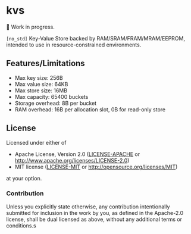 # kvs

🚧 Work in progress.

`[no_std]` Key-Value Store backed by RAM/SRAM/FRAM/MRAM/EEPROM, intended to use in resource-constrained environments.

## Features/Limitations

* Max key size: 256B
* Max value size: 64KB
* Max store size: 16MB
* Max capacity: 65400 buckets
* Storage overhead: 8B per bucket
* RAM overhead: 16B per allocation slot, 0B for read-only store

## License

Licensed under either of

- Apache License, Version 2.0 ([LICENSE-APACHE](LICENSE-APACHE) or
  http://www.apache.org/licenses/LICENSE-2.0)
- MIT license ([LICENSE-MIT](LICENSE-MIT) or http://opensource.org/licenses/MIT)

at your option.

### Contribution

Unless you explicitly state otherwise, any contribution intentionally submitted
for inclusion in the work by you, as defined in the Apache-2.0 license, shall be
dual licensed as above, without any additional terms or conditions.s
